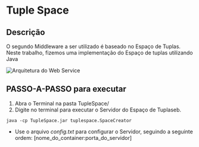 # Tuple Space

## Descrição
O segundo Middleware a ser utilizado é baseado no Espaço de Tuplas. Neste trabalho, fizemos uma implementação do Espaço de tuplas utilizando Java



![Arquitetura do Web Service](modelagem_WebService.png)


## PASSO-A-PASSO para executar
1) Abra o Terminal na pasta TupleSpace/
2) Digite no terminal para executar o Servidor do Espaço de Tuplaseb.
```
java -cp TupleSpace.jar tuplespace.SpaceCreator
```

* Use o arquivo _config.txt_ para configurar o Servidor, seguindo a seguinte ordem: [nome_do_container:porta_do_servidor]
